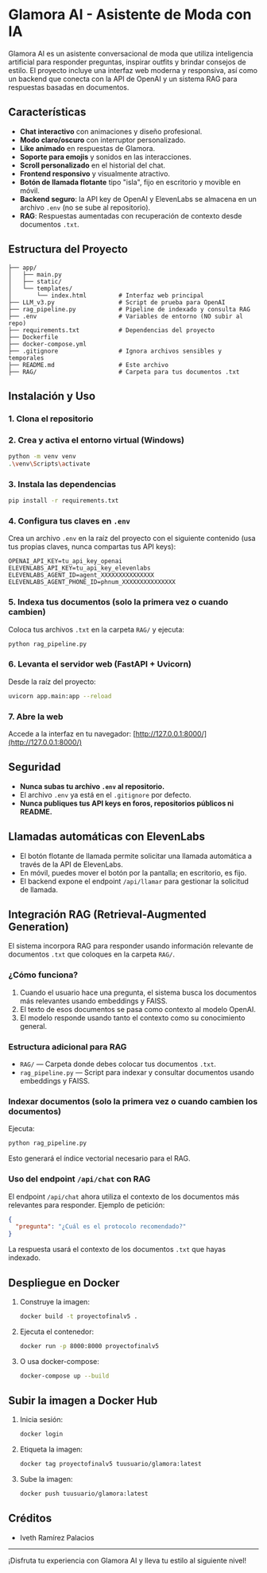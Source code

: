 # Glamora AI - Asistente de Moda con IA

Glamora AI es un asistente conversacional de moda que utiliza inteligencia artificial para responder preguntas, inspirar outfits y brindar consejos de estilo. El proyecto incluye una interfaz web moderna y responsiva, así como un backend que conecta con la API de OpenAI y un sistema RAG para respuestas basadas en documentos.

## Características

- **Chat interactivo** con animaciones y diseño profesional.
- **Modo claro/oscuro** con interruptor personalizado.
- **Like animado** en respuestas de Glamora.
- **Soporte para emojis** y sonidos en las interacciones.
- **Scroll personalizado** en el historial del chat.
- **Frontend responsivo** y visualmente atractivo.
- **Botón de llamada flotante** tipo "isla", fijo en escritorio y movible en móvil.
- **Backend seguro**: la API key de OpenAI y ElevenLabs se almacena en un archivo `.env` (no se sube al repositorio).
- **RAG**: Respuestas aumentadas con recuperación de contexto desde documentos `.txt`.

## Estructura del Proyecto

```
├── app/
│   ├── main.py
│   ├── static/
│   └── templates/
│       └── index.html         # Interfaz web principal
├── LLM_v3.py                  # Script de prueba para OpenAI
├── rag_pipeline.py            # Pipeline de indexado y consulta RAG
├── .env                       # Variables de entorno (NO subir al repo)
├── requirements.txt           # Dependencias del proyecto
├── Dockerfile
├── docker-compose.yml
├── .gitignore                 # Ignora archivos sensibles y temporales
├── README.md                  # Este archivo
├── RAG/                       # Carpeta para tus documentos .txt
```

## Instalación y Uso

### 1. Clona el repositorio

### 2. Crea y activa el entorno virtual (Windows)
```sh
python -m venv venv
.\venv\Scripts\activate
```

### 3. Instala las dependencias
```sh
pip install -r requirements.txt
```

### 4. Configura tus claves en `.env`
Crea un archivo `.env` en la raíz del proyecto con el siguiente contenido (usa tus propias claves, nunca compartas tus API keys):
```
OPENAI_API_KEY=tu_api_key_openai
ELEVENLABS_API_KEY=tu_api_key_elevenlabs
ELEVENLABS_AGENT_ID=agent_XXXXXXXXXXXXXXX
ELEVENLABS_AGENT_PHONE_ID=phnum_XXXXXXXXXXXXXXX
```

### 5. Indexa tus documentos (solo la primera vez o cuando cambien)
Coloca tus archivos `.txt` en la carpeta `RAG/` y ejecuta:
```sh
python rag_pipeline.py
```

### 6. Levanta el servidor web (FastAPI + Uvicorn)
Desde la raíz del proyecto:
```sh
uvicorn app.main:app --reload
```

### 7. Abre la web
Accede a la interfaz en tu navegador: [http://127.0.0.1:8000/](http://127.0.0.1:8000/)

## Seguridad
- **Nunca subas tu archivo `.env` al repositorio.**
- El archivo `.env` ya está en el `.gitignore` por defecto.
- **Nunca publiques tus API keys en foros, repositorios públicos ni README.**

## Llamadas automáticas con ElevenLabs
- El botón flotante de llamada permite solicitar una llamada automática a través de la API de ElevenLabs.
- En móvil, puedes mover el botón por la pantalla; en escritorio, es fijo.
- El backend expone el endpoint `/api/llamar` para gestionar la solicitud de llamada.

## Integración RAG (Retrieval-Augmented Generation)

El sistema incorpora RAG para responder usando información relevante de documentos `.txt` que coloques en la carpeta `RAG/`.

### ¿Cómo funciona?
1. Cuando el usuario hace una pregunta, el sistema busca los documentos más relevantes usando embeddings y FAISS.
2. El texto de esos documentos se pasa como contexto al modelo OpenAI.
3. El modelo responde usando tanto el contexto como su conocimiento general.

### Estructura adicional para RAG
- `RAG/` — Carpeta donde debes colocar tus documentos `.txt`.
- `rag_pipeline.py` — Script para indexar y consultar documentos usando embeddings y FAISS.

### Indexar documentos (solo la primera vez o cuando cambien los documentos)

Ejecuta:
```sh
python rag_pipeline.py
```
Esto generará el índice vectorial necesario para el RAG.

### Uso del endpoint `/api/chat` con RAG

El endpoint `/api/chat` ahora utiliza el contexto de los documentos más relevantes para responder. Ejemplo de petición:
```json
{
  "pregunta": "¿Cuál es el protocolo recomendado?"
}
```
La respuesta usará el contexto de los documentos `.txt` que hayas indexado.

## Despliegue en Docker

1. Construye la imagen:
   ```sh
   docker build -t proyectofinalv5 .
   ```
2. Ejecuta el contenedor:
   ```sh
   docker run -p 8000:8000 proyectofinalv5
   ```
3. O usa docker-compose:
   ```sh
   docker-compose up --build
   ```

## Subir la imagen a Docker Hub
1. Inicia sesión:
   ```sh
   docker login
   ```
2. Etiqueta la imagen:
   ```sh
   docker tag proyectofinalv5 tuusuario/glamora:latest
   ```
3. Sube la imagen:
   ```sh
   docker push tuusuario/glamora:latest
   ```

## Créditos
- Iveth Ramírez Palacios

---
¡Disfruta tu experiencia con Glamora AI y lleva tu estilo al siguiente nivel!
